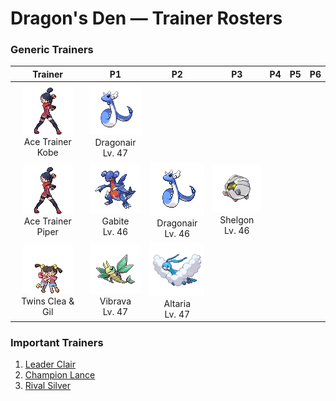 # Dragon's Den — Trainer Rosters

### Generic Trainers

| Trainer | P1 | P2 | P3 | P4 | P5 | P6 |
|:-------:|:--:|:--:|:--:|:--:|:--:|:--:|
| ![Ace Trainer Kobe](../../assets/trainers/ace_trainer.png "Ace Trainer Kobe")<br>Ace Trainer Kobe | ![Dragonair](../../assets/sprites/dragonair/front.gif "Dragonair: Its crystalline orbs appear to give this Pokémon the power to freely control the weather.")<br>Dragonair<br>Lv. 47 |
| ![Ace Trainer Piper](../../assets/trainers/ace_trainer.png "Ace Trainer Piper")<br>Ace Trainer Piper | ![Gabite](../../assets/sprites/gabite/front.gif "Gabite: As it digs to expand its nest, it habitually digs up gems that it then hoards in its nest.")<br>Gabite<br>Lv. 46 | ![Dragonair](../../assets/sprites/dragonair/front.gif "Dragonair: Its crystalline orbs appear to give this Pokémon the power to freely control the weather.")<br>Dragonair<br>Lv. 46 | ![Shelgon](../../assets/sprites/shelgon/front.gif "Shelgon: It surrounds its body in an iron-hard shell to accumulate enough power to evolve.")<br>Shelgon<br>Lv. 46 |
| ![Twins Clea & Gil](../../assets/trainers/twins.png "Twins Clea & Gil")<br>Twins Clea & Gil | ![Vibrava](../../assets/sprites/vibrava/front.gif "Vibrava: It vibrates its wings vigorously, creating ultrasonic waves that cause serious headaches.")<br>Vibrava<br>Lv. 47 | ![Altaria](../../assets/sprites/altaria/front.gif "Altaria: It flies gracefully through the sky. Its melodic humming makes you feel like you’re in a dream.")<br>Altaria<br>Lv. 47 |


### Important Trainers

1. [Leader Clair](important_trainers.md#leader-clair)
1. [Champion Lance](important_trainers.md#champion-lance)
1. [Rival Silver](important_trainers.md#rival-silver)

